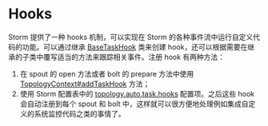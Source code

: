 # Hooks

Storm 提供了一种 hooks 机制，可以实现在 Storm 的各种事件流中运行自定义代码的功能。可以通过继承 [BaseTaskHook][1] 类来创建 hook，还可以根据需要在继承的子类中覆写适当的方法来跟踪相关事件。注册 hook 有两种方法：

1. 在 spout 的 open 方法或者 bolt 的 prepare 方法中使用 [TopologyContext#addTaskHook][2] 方法；
2. 使用 Storm 配置表中的 [topology.auto.task.hooks][3] 配置项。之后这些 hook 会自动注册到每个 spout 和 bolt 中，这样就可以很方便地处理例如集成自定义的系统监控代码之类的事情了。


[1]: http://storm.apache.org/javadoc/apidocs/backtype/storm/hooks/BaseTaskHook.html
[2]: http://storm.apache.org/javadoc/apidocs/backtype/storm/task/TopologyContext.html
[3]: http://storm.apache.org/javadoc/apidocs/backtype/storm/Config.html#TOPOLOGY_AUTO_TASK_HOOKS